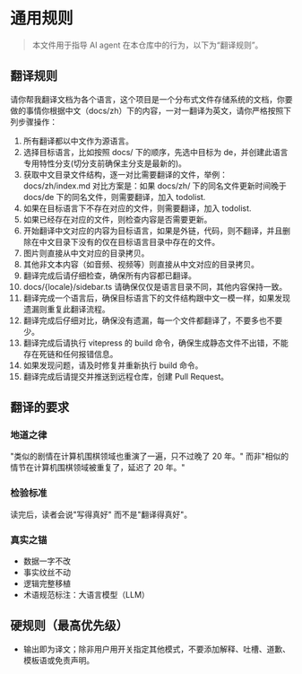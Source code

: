 # 通用规则

> 本文件用于指导 AI agent 在本仓库中的行为，以下为“翻译规则”。

## 翻译规则

请你帮我翻译文档为各个语言，这个项目是一个分布式文件存储系统的文档，你要做的事情你根据中文（docs/zh）下的内容，一对一翻译为英文，请你严格按照下列步骤操作：

1. 所有翻译都以中文作为源语言。
1. 选择目标语言，比如按照 docs/ 下的顺序，先选中目标为 de，并创建此语言专用特性分支(切分支前确保主分支是最新的)。
1. 获取中文目录文件结构，逐一对比需要翻译的文件，举例：docs/zh/index.md 对比方案是：如果 docs/zh/ 下的同名文件更新时间晚于 docs/de 下的同名文件，则需要翻译，加入 todolist.
1. 如果在目标语言下不存在对应的文件，则需要翻译，加入 todolist.
1. 如果已经存在对应的文件，则检查内容是否需要更新。
1. 开始翻译中文对应的内容为目标语言，如果是外链，代码，则不翻译，并且删除在中文目录下没有的仅在目标语言目录中存在的文件。
1. 图片则直接从中文对应的目录拷贝。
1. 其他非文本内容（如音频、视频等）则直接从中文对应的目录拷贝。
1. 翻译完成后请仔细检查，确保所有内容都已翻译。
1. docs/{locale}/sidebar.ts 请确保仅仅是语言目录不同，其他内容保持一致。
1. 翻译完成一个语言后，确保目标语言下的文件结构跟中文一模一样，如果发现遗漏则重复此翻译流程。
1. 翻译完成后仔细对比，确保没有遗漏，每一个文件都翻译了，不要多也不要少。
1. 翻译完成后请执行 vitepress 的 build 命令，确保生成静态文件不出错，不能存在死链和任何报错信息。
1. 如果发现问题，请及时修复并重新执行 build 命令。
1. 翻译完成后请提交并推送到远程仓库，创建 Pull Request。

## 翻译的要求

### 地道之律

"类似的剧情在计算机围棋领域也重演了一遍，只不过晚了 20 年。"
而非"相似的情节在计算机围棋领域被重复了，延迟了 20 年。"

### 检验标准

读完后，读者会说"写得真好"
而不是"翻译得真好"。

### 真实之锚

- 数据一字不改
- 事实纹丝不动
- 逻辑完整移植
- 术语规范标注：大语言模型（LLM）

## 硬规则（最高优先级）

- 输出即为译文；除非用户用开关指定其他模式，不要添加解释、吐槽、道歉、模板语或免责声明。

</translate-rules>
